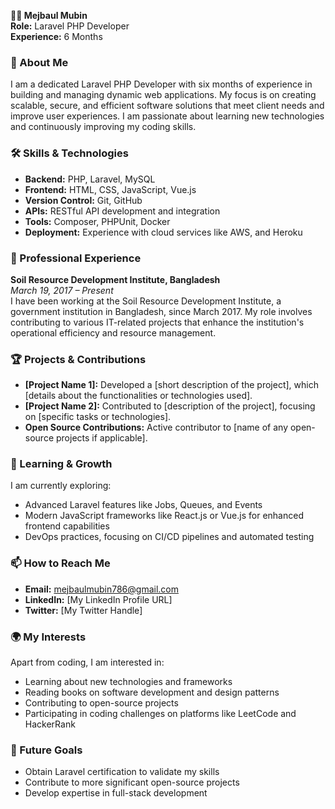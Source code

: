**👨‍💻 Mejbaul Mubin**  
**Role:** Laravel PHP Developer  
**Experience:** 6 Months  

### 🚀 About Me
I am a dedicated Laravel PHP Developer with six months of experience in building and managing dynamic web applications. My focus is on creating scalable, secure, and efficient software solutions that meet client needs and improve user experiences. I am passionate about learning new technologies and continuously improving my coding skills.

### 🛠️ Skills & Technologies
- **Backend:** PHP, Laravel, MySQL
- **Frontend:** HTML, CSS, JavaScript, Vue.js
- **Version Control:** Git, GitHub
- **APIs:** RESTful API development and integration
- **Tools:** Composer, PHPUnit, Docker
- **Deployment:** Experience with cloud services like AWS, and Heroku

### 💼 Professional Experience
**Soil Resource Development Institute, Bangladesh**  
*March 19, 2017 – Present*  
I have been working at the Soil Resource Development Institute, a government institution in Bangladesh, since March 2017. My role involves contributing to various IT-related projects that enhance the institution's operational efficiency and resource management.

### 🏆 Projects & Contributions
- **[Project Name 1]:** Developed a [short description of the project], which [details about the functionalities or technologies used].
- **[Project Name 2]:** Contributed to [description of the project], focusing on [specific tasks or technologies].
- **Open Source Contributions:** Active contributor to [name of any open-source projects if applicable].

### 🌱 Learning & Growth
I am currently exploring:
- Advanced Laravel features like Jobs, Queues, and Events
- Modern JavaScript frameworks like React.js or Vue.js for enhanced frontend capabilities
- DevOps practices, focusing on CI/CD pipelines and automated testing

### 📫 How to Reach Me
- **Email:** mejbaulmubin786@gmail.com
- **LinkedIn:** [My LinkedIn Profile URL]
- **Twitter:** [My Twitter Handle]

### 🌍 My Interests
Apart from coding, I am interested in:
- Learning about new technologies and frameworks
- Reading books on software development and design patterns
- Contributing to open-source projects
- Participating in coding challenges on platforms like LeetCode and HackerRank

### 🎯 Future Goals
- Obtain Laravel certification to validate my skills
- Contribute to more significant open-source projects
- Develop expertise in full-stack development

